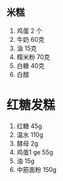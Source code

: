 
## 米糕
1. 鸡蛋 2 个
2. 牛奶 60克
3. 油 15克
4. 糯米粉 70克
5. 白糖 40克
6. 白醋

# 红糖发糕

1. 红糖 45g
2. 温水 110g
3. 酵母 2g
4. 鸡蛋1 ge 55g
5. 油 15g
6. 中筋面粉 150g




